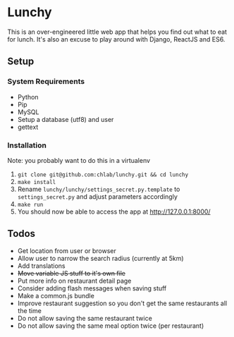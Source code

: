 # Lunchy

This is an over-engineered little web app that helps you find out what to eat for lunch.
It's also an excuse to play around with Django, ReactJS and ES6.

## Setup

### System Requirements
* Python
* Pip
* MySQL
* Setup a database (utf8) and user
* gettext

### Installation
Note: you probably want to do this in a virtualenv

1. `git clone git@github.com:chlab/lunchy.git && cd lunchy`
2. `make install`
3. Rename `lunchy/lunchy/settings_secret.py.template` to `settings_secret.py` and adjust parameters accordingly
4. `make run`
5. You should now be able to access the app at http://127.0.0.1:8000/

## Todos

* Get location from user or browser
* Allow user to narrow the search radius (currently at 5km)
* Add translations
* ~~Move variable JS stuff to it's own file~~
* Put more info on restaurant detail page
* Consider adding flash messages when saving stuff
* Make a common.js bundle
* Improve restaurant suggestion so you don't get the same restaurants all the time
* Do not allow saving the same restaurant twice
* Do not allow saving the same meal option twice (per restaurant)